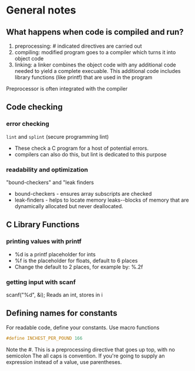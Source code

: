 # General notes

## What happens when code is compiled and run?
1. preprocessing: # indicated directives are carried out
2. compiling: modified program goes to a compiler which turns it into object code
3. linking: a linker combines the object code with any additional code needed to yield a 
complete execuable. This additional code includes library functions (like printf) that are 
used in the program
  
Preprocessor is often integrated with the compiler

## Code checking 

### error checking
`lint` and `splint` (secure programming lint)
- These check a C program for a host of potential errors. 
- compilers can also do this, but lint is dedicated to this purpose

### readability and optimization
"bound-checkers" and "leak finders
- bound-checkers - ensures array subscripts are checked
- leak-finders - helps to locate memory leaks--blocks of memory that are dynamically
allocated but never deallocated.


## C Library Functions
### printing values with printf
- %d is a printf placeholder for ints
- %f is the placeholder for floats, default to 6 places
- Change the default to 2 places, for example by: %.2f

### getting input with scanf
scanf("%d", &i); Reads an int, stores in i


## Defining names for constants
For readable code, define your constants. Use macro functions
```c
#define INCHEST_PER_POUND 166
```
Note the #. This is a preprocessing directive that goes up top, with no semicolon
The all caps is convention.
If you're going to supply an expression instead of a value, use parentheses.